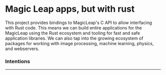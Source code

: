 # Magic Leap apps, but with rust

This project provides bindings to MagicLeap's C API to allow interfacing with Rust code. This means we can build entire applications for the MagicLeap using the Rust ecosystem and tooling for fast and safe application libraries. We can also tap into the growing ecosystem of packages for working with image processing, machine learning, physics, and webservers.


### Intentions
---



